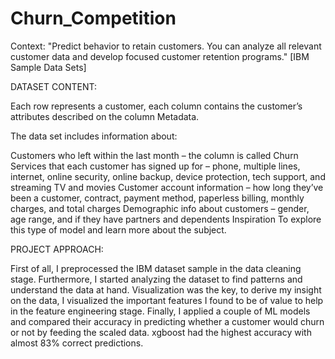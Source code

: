 # Churn_Competition
Context:
"Predict behavior to retain customers. You can analyze all relevant customer data and develop focused customer retention programs." [IBM Sample Data Sets]

DATASET CONTENT:

Each row represents a customer, each column contains the customer’s attributes described on the column Metadata.

The data set includes information about:

Customers who left within the last month – the column is called Churn
Services that each customer has signed up for – phone, multiple lines, internet, online security, online backup, device protection, tech support, and streaming TV and movies
Customer account information – how long they’ve been a customer, contract, payment method, paperless billing, monthly charges, and total charges
Demographic info about customers – gender, age range, and if they have partners and dependents
Inspiration
To explore this type of model and learn more about the subject.


PROJECT APPROACH:

First of all, I preprocessed the IBM dataset sample in the data cleaning stage. 
Furthermore, I started analyzing the dataset to find patterns and understand the data at hand.
Visualization was the key, to derive my insight on the data, I visualized the important features I found to be of value to help in the feature engineering stage.
Finally, I applied a couple of ML models and compared their accuracy in predicting whether a customer would churn or not by feeding the scaled data.
xgboost had the highest accuracy with almost 83% correct predictions. 
